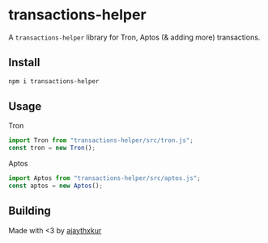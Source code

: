 transactions-helper
===================

A `transactions-helper` library for Tron, Aptos (& adding more) transactions.

Install
-------
```sh
npm i transactions-helper
```

Usage
-----
Tron
```js
import Tron from "transactions-helper/src/tron.js";
const tron = new Tron();
```
Aptos
```js
import Aptos from "transactions-helper/src/aptos.js";
const aptos = new Aptos();
```
Building
-----
Made with <3 by [ajaythxkur](https://github.com/ajaythxkur)
